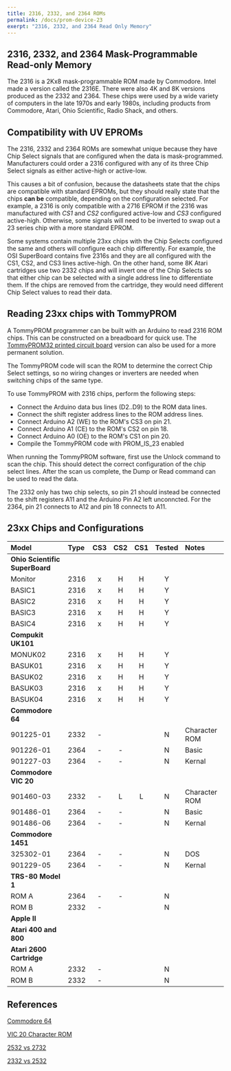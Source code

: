 ```yaml
---
title: 2316, 2332, and 2364 ROMs
permalink: /docs/prom-device-23
exerpt: "2316, 2332, and 2364 Read Only Memory"
---
```


## 2316, 2332, and 2364 Mask-Programmable Read-only Memory

The 2316 is a 2Kx8 mask-programmable ROM made by Commodore.  Intel made a version called the 2316E.  There were also 4K and 8K versions produced as the 2332 and 2364.  These chips were used by a wide variety of computers in the late 1970s and early 1980s, including products from Commodore, Atari, Ohio Scientific, Radio Shack, and others.

## Compatibility with UV EPROMs

The 2316, 2332 and 2364 ROMs are somewhat unique because they have Chip Select signals that are configured when the data is mask-programmed.  Manufacturers could order a 2316 configured with any of its three Chip Select signals as either active-high or active-low.

This causes a bit of confusion, because the datasheets state that the chips are compatible with standard EPROMs, but they should really state that the chips __can be__ compatible, depending on the configuration selected.  For example, a 2316 is only compatible with a 2716 EPROM if the 2316 was manufactured with *CS1* and *CS2* configured active-low and *CS3* configured active-high.  Otherwise, some signals will need to be inverted to swap out a 23 series chip with a more standard EPROM.

Some systems contain multiple 23xx chips with the Chip Selects configured the same and others will configure each chip differently.  For example, the OSI SuperBoard contains five 2316s and they are all configured with the CS1, CS2, and CS3 lines active-high.  On the other hand, some 8K Atari cartridges use two 2332 chips and will invert one of the Chip Selects so that either chip can be selected with a single address line to differentiate them.  If the chips are removed from the cartridge, they would need different Chip Select values to read their data.

## Reading 23xx chips with TommyPROM

A TommyPROM programmer can be built with an Arduino to read 2316 ROM chips.  This can be constructed on a breadboard for quick use. The [TommyPROM32 printed circuit board](tommyprom32-pcb) version can also be used for a more permanent solution.

The TommyPROM code will scan the ROM to determine the correct Chip Select settings, so no wiring changes or inverters are needed when switching chips of the same type.

To use TommyPROM with 2316 chips, perform the following steps:

* Connect the Arduino data bus lines (D2..D9) to the ROM data lines.
* Connect the shift register address lines to the ROM address lines.
* Connect Arduino A2 (WE) to the ROM's CS3 on pin 21.
* Connect Arduino A1 (CE) to the ROM's CS2 on pin 18.
* Connect Arduino A0 (OE) to the ROM's CS1 on pin 20.
* Compile the TommyPROM code with PROM_IS_23 enabled

When running the TommyPROM software, first use the Unlock command to scan the chip.  This should detect the correct configuration of the chip select lines.
After the scan us complete, the Dump or Read command can be used to read the data.

The 2332 only has two chip selects, so pin 21 should instead be connected to the shift registers A11 and the Arduino Pin A2 left unconncted.  For the 2364, pin 21 connects to A12 and pin 18 connects to A11.

## 23xx Chips and Configurations

|Model     |Type |CS3  |CS2  |CS1  |Tested|Notes|
|:---      |:--- |:---:|:---:|:---:|:---:|:--- |
|**Ohio Scientific SuperBoard**|||
|Monitor   |2316 | x   | H   | H   | Y   |
|BASIC1    |2316 | x   | H   | H   | Y   |
|BASIC2    |2316 | x   | H   | H   | Y   |
|BASIC3    |2316 | x   | H   | H   | Y   |
|BASIC4    |2316 | x   | H   | H   | Y   |
|**Compukit UK101**|||
|MONUK02   |2316 | x   | H   | H   | Y   |
|BASUK01   |2316 | x   | H   | H   | Y   |
|BASUK02   |2316 | x   | H   | H   | Y   |
|BASUK03   |2316 | x   | H   | H   | Y   |
|BASUK04   |2316 | x   | H   | H   | Y   |
|**Commodore 64**|||
|901225-01 |2332 | -   |     |     | N   | Character ROM
|901226-01 |2364 | -   | -   |     | N   | Basic
|901227-03 |2364 | -   | -   |     | N   | Kernal
|**Commodore VIC 20**|||
|901460-03 |2332 | -   | L   | L   | N   | Character ROM
|901486-01 |2364 | -   | -   |     | N   | Basic
|901486-06 |2364 | -   | -   |     | N   | Kernal
|**Commodore 1451**|||
|325302-01 |2364 | -   | -   |     | N   | DOS
|901229-05 |2364 | -   | -   |     | N   | Kernal
|**TRS-80 Model 1**|||
|ROM A     |2364 | -   | -   |     | N|
|ROM B     |2332 | -   |     |     | N|
|**Apple II**|||
|**Atari 400 and 800**|||
|**Atari 2600 Cartridge**|||
|ROM A     |2332 | -   |     |     | N|
|ROM B     |2332 | -   |     |     | N|

## References

[Commodore 64](https://ist.uwaterloo.ca/~schepers/roms.html)

[VIC 20 Character ROM](https://forum.vcfed.org/index.php?threads/replacing-vic-20-rom-char-901460-03-with-2732-unespected-behavior.80746/)

[2532 vs 2732](https://pinside.com/pinball/forum/topic/are-2532-and-2732-eproms-interchangeable)

[2332 vs 2532](https://wereallgeeks.wordpress.com/2023/04/18/2532_2732_progadapter/)